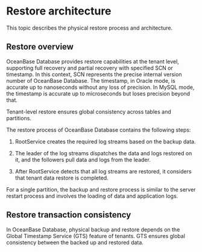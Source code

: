 # Restore architecture

This topic describes the physical restore process and architecture.

## Restore overview

OceanBase Database provides restore capabilities at the tenant level, supporting full recovery and partial recovery with specified SCN or timestamp. In this context, SCN represents the precise internal version number of OceanBase Database. The timestamp, in Oracle mode, is accurate up to nanoseconds without any loss of precision. In MySQL mode, the timestamp is accurate up to microseconds but loses precision beyond that.

Tenant-level restore ensures global consistency across tables and partitions.

The restore process of OceanBase Database contains the following steps:

1. RootService creates the required log streams based on the backup data.

2. The leader of the log streams dispatches the data and logs restored on it, and the followers pull data and logs from the leader.

3. After RootService detects that all log streams are restored, it considers that tenant data restore is completed.

For a single partition, the backup and restore process is similar to the server restart process and involves the loading of data and application logs.

## Restore transaction consistency

In OceanBase Database, physical backup and restore depends on the Global Timestamp Service (GTS) feature of tenants. GTS ensures global consistency between the backed up and restored data.
